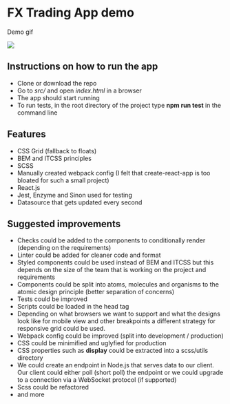 
# FX Trading App demo

Demo gif

![](http://g.recordit.co/GAsvteH1yT.gif)

## Instructions on how to run the app

* Clone or download the repo
* Go to _src/_ and open _index.html_ in a browser
* The app should start running
* To run tests, in the root directory of the project type **npm run test** in the command line

## Features

* CSS Grid (fallback to floats)
* BEM and ITCSS principles
* SCSS
* Manually created webpack config (I felt that create-react-app is too bloated for such a small project)
* React.js
* Jest, Enzyme and Sinon used for testing
* Datasource that gets updated every second

## Suggested improvements

* Checks could be added to the components to conditionally render (depending on the requirements)
* Linter could be added for cleaner code and format
* Styled components could be used instead of BEM and ITCSS but this depends on the size of the team that is working on the project and requirements
* Components could be split into atoms, molecules and organisms to the atomic design principle (better separation of concerns)
* Tests could be improved
* Scripts could be loaded in the head tag
* Depending on what browsers we want to support and what the designs look like for mobile view and other breakpoints a different strategy for responsive grid could be used. 
* Webpack config could be improved (split into development / production)
* CSS could be minimified and uglyfied for production
* CSS properties such as **display** could be extracted into a scss/utils directory
* We could create an endpoint in Node.js that serves data to our client. Our client could either poll (short poll) the endpoint or we could upgrade to a connection via a WebSocket protocol (if supported)
* Scss could be refactored
* and more
